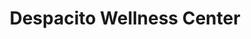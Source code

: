 ---
title: "Despacito Wellness Center"
url: /santo-tomas/despacito-wellness-center/
shop: massage
---